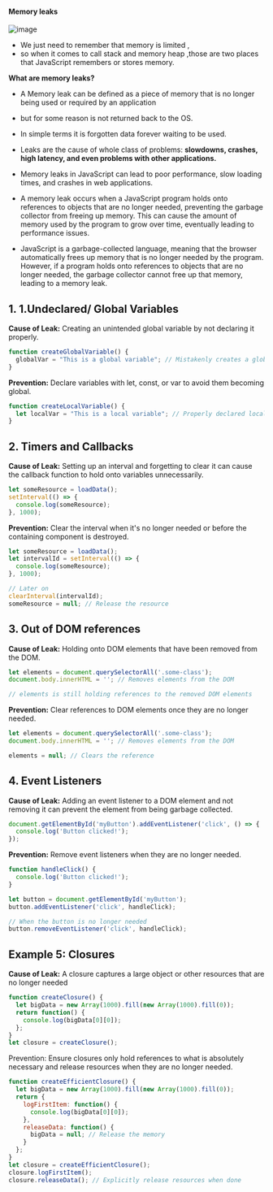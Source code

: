 #### Memory leaks


![image](https://github.com/venkatdas/Interview_prep/assets/43024084/6251ad6c-a8fa-4f71-84c8-7b25ed344e8e)

- We just need to remember that memory is limited ,
- so when it comes to call stack and memory heap ,those are two places that JavaScript remembers or stores memory.

**What are memory leaks?**

- A Memory leak can be defined as a piece of memory that is no longer being used or required by an application
- but for some reason is not returned back to the OS.
- In simple terms it is forgotten data forever waiting to be used.
- Leaks are the cause of whole class of problems: **slowdowns, crashes, high latency, and even problems with other applications.**

- Memory leaks in JavaScript can lead to poor performance, slow loading times, and crashes in web applications.

- A memory leak occurs when a JavaScript program holds onto references to objects that are no longer needed, preventing the garbage collector from freeing up memory. This can cause the amount of memory used by the program to grow over time, eventually leading to performance issues.
- JavaScript is a garbage-collected language, meaning that the browser automatically frees up memory that is no longer needed by the program. However, if a program holds onto references to objects that are no longer needed, the garbage collector cannot free up that memory, leading to a memory leak.

## 1. 1.Undeclared/ Global Variables
**Cause of Leak:**
Creating an unintended global variable by not declaring it properly.
```js
function createGlobalVariable() {
  globalVar = "This is a global variable"; // Mistakenly creates a global variable
}
```
**Prevention:**
Declare variables with let, const, or var to avoid them becoming global.

```js
function createLocalVariable() {
  let localVar = "This is a local variable"; // Properly declared local variable
}
```

## 2. Timers and Callbacks

**Cause of Leak:**
Setting up an interval and forgetting to clear it can cause the callback function to hold onto variables unnecessarily.

```js
let someResource = loadData();
setInterval(() => {
  console.log(someResource);
}, 1000);
```
**Prevention:**
Clear the interval when it's no longer needed or before the containing component is destroyed.

```js
let someResource = loadData();
let intervalId = setInterval(() => {
  console.log(someResource);
}, 1000);

// Later on
clearInterval(intervalId);
someResource = null; // Release the resource
```

## 3. Out of DOM references

**Cause of Leak:**
Holding onto DOM elements that have been removed from the DOM.

```js
let elements = document.querySelectorAll('.some-class');
document.body.innerHTML = ''; // Removes elements from the DOM

// elements is still holding references to the removed DOM elements
```
**Prevention:**
Clear references to DOM elements once they are no longer needed.

```js
let elements = document.querySelectorAll('.some-class');
document.body.innerHTML = ''; // Removes elements from the DOM

elements = null; // Clears the reference
```


## 4. Event Listeners

**Cause of Leak:**
Adding an event listener to a DOM element and not removing it can prevent the element from being garbage collected.

```js
document.getElementById('myButton').addEventListener('click', () => {
  console.log('Button clicked!');
});
```
**Prevention:**
Remove event listeners when they are no longer needed.

```js
function handleClick() {
  console.log('Button clicked!');
}

let button = document.getElementById('myButton');
button.addEventListener('click', handleClick);

// When the button is no longer needed
button.removeEventListener('click', handleClick);
```
## Example 5: Closures

**Cause of Leak:**
A closure captures a large object or other resources that are no longer needed
```js
function createClosure() {
  let bigData = new Array(1000).fill(new Array(1000).fill(0));
  return function() {
    console.log(bigData[0][0]);
  };
}
let closure = createClosure();
```
Prevention:
Ensure closures only hold references to what is absolutely necessary and release resources when they are no longer needed.

```js
function createEfficientClosure() {
  let bigData = new Array(1000).fill(new Array(1000).fill(0));
  return {
    logFirstItem: function() {
      console.log(bigData[0][0]);
    },
    releaseData: function() {
      bigData = null; // Release the memory
    }
  };
}
let closure = createEfficientClosure();
closure.logFirstItem();
closure.releaseData(); // Explicitly release resources when done
```

 
